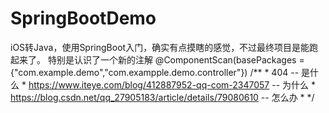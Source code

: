 # SpringBootDemo
iOS转Java，使用SpringBoot入门，确实有点摸瞎的感觉，不过最终项目是能跑起来了。
特别是认识了一个新的注解
@ComponentScan(basePackages = {"com.example.demo","com.exampple.demo.controller"})
    /**
		 * 404 -- 是什么
		 * https://www.iteye.com/blog/412887952-qq-com-2347057 -- 为什么
		 * https://blog.csdn.net/qq_27905183/article/details/79080610 -- 怎么办
		 * */

